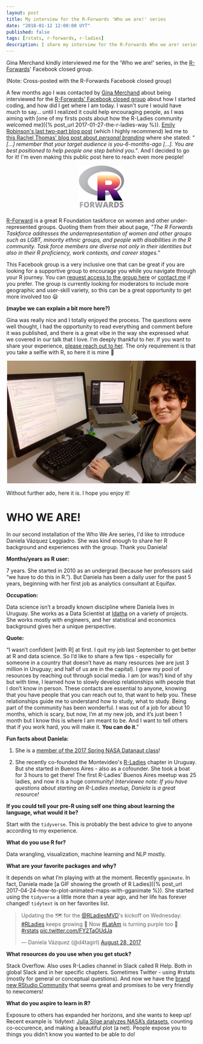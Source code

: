 ```yaml
---
layout: post
title: My interview for the R-Forwards 'Who we are!' series
date: "2018-01-12 12:00:00 UYT"
published: false
tags: [rstats, r-forwards, r-ladies]
description: I share my interview for the R-Forwards Who we are! series.
---
```

Gina Merchand kindly interviewed me for the 'Who we are!' series, in the [R-Forwards](http://forwards.github.io/about/)' Facebook closed group.

<!--more-->

(Note: Cross-posted with the R-Forwards Facebook closed group)

A few months ago I was contacted by [Gina Merchand](http://gmerchant.ucsd.edu/) about being interviewed for the [R-Forwards' Facebook closed group](https://www.facebook.com/groups/163371137549666) about how I started coding, and how did I get where I am today. I wasn't sure I would have much to say... until I realized it could help encouraging people, as I was aiming with [one of my firsts posts about how the R-Ladies community welcomed me]({% post_url 2017-01-27-the-r-ladies-way %}). [Emily Robinson's last two-part blog post](https://robinsones.github.io/Building-Your-Data-Science-Network-Reaching-Out/) (which I highly recommend) led me to [this Rachel Thomas' blog post about _personal branding_](http://www.fast.ai/2017/12/18/personal-brand/) where she stated: _"[...] remember that your target audience is you-6-months-ago [...]. You are best positioned to help people one step behind you."_. And I decided to go for it! I'm even making this public post here to reach even more people!

<div align="center"><img src="/figure/source/r-forwards-who-we-are-series/2018-01-13-r-forwards-who-we-are-series/forwards.png" width="120" /></div>

[R-Forward](http://forwards.github.io/about/) is a great R Foundation taskforce on women and other under-represented groups. Quoting them from their about page, _"The R Forwards Taskforce addresses the underrepresentation of women and other groups such as LGBT, minority ethnic groups, and people with disabilities in the R community. Task force members are diverse not only in their identities but also in their R proficiency, work contexts, and career stages."_

This Facebook group is a very inclusive one that can be great if you are looking for a supportive group to encourage you while you navigate through your R journey. You can [request access to the group here](https://www.facebook.com/groups/163371137549666) or [contact me](https://twitter.com/intent/tweet?user_id=114258616) if you prefer. The group is currently looking for moderators to include more geographic and user-skill variety, so this can be a great opportunity to get more involved too 😃

**(maybe we can explain a bit more here?)**

Gina was really nice and I totally enjoyed the process. The questions were well thought, I had the opportunity to read everything and comment before it was published, and there is a great vibe in the way she expressed what we covered in our talk that I love. I'm deeply thankful to her. If you want to share your experience, [please reach out to her](https://twitter.com/drgmerchant?lang=en). The only requirement is that you take a selfie with R, so here it is mine 💁

<div align="center"><img src="/figure/source/r-forwards-who-we-are-series/2018-01-13-r-forwards-who-we-are-series/fb_pic.jpg" width="500" /></div>

Without further ado, here it is. I hope you enjoy it! 


# WHO WE ARE!

In our second installation of the Who We Are series, I'd like to introduce Daniela Vázquez Leggiadro. She was kind enough to share her R background and experiences with the group. Thank you Daniela!

**Months/years as R user:**

7 years. She started in 2010 as an undergrad (because her professors said “we have to do this in R.”). But Daniela has been a daily user for the past 5 years, beginning with her first job as analytics consultant at Equifax.

**Occupation:**

Data science isn’t a broadly known discipline where Daniela lives in Uruguay. She works as a Data Scientist at [Idatha](http://www.idatha.com/) on a variety of projects. She works mostly with engineers, and her statistical and economics background gives her a unique perspective.

**Quote:**

“I wasn’t confident [with R] at first. I quit my job last September to get better at R and data science. So I’d like to share a few tips - especially for someone in a country that doesn’t have as many resources (we are just 3 million in Uruguay; and half of us are in the capital). I grew my pool of resources by reaching out through social media. I am (or was?) kind of shy but with time, I learned how to slowly develop relationships with people that I don’t know in person. These contacts are essential to anyone, knowing that you have people that you can reach out to, that want to help you. These relationships guide me to understand how to study, what to study. Being part of the community has been wonderful. I was out of a job for about 10 months, which is scary, but now, I’m at my new job, and it’s just been 1 month but I know this is where I am meant to be. And I want to tell others that if you work hard, you will make it. **You can do it**.”

**Fun facts about Daniela:**

1) She is a [member of the 2017 Spring NASA Datanaut class](https://open.nasa.gov/…/welcome-datanauts-2017-spring-class/)!

2) She recently co-founded the Montevideo's [R-Ladies](https://rladies.org) chapter in Uruguay. But she started in Buenos Aires - also as a cofounder. She took a boat for 3 hours to get there! The first R-Ladies’ Buenos Aires meetup was 25 ladies, and now it is a huge community! 
_Interviewee note: If you have questions about starting an R-Ladies meetup, Daniela is a great resource!_

**If you could tell your pre-R using self one thing about learning the language, what would it be?**

Start with the `tidyverse`. This is probably the best advice to give to anyone according to my experience.

**What do you use R for?**

Data wrangling, visualization, machine learning and NLP mostly.

**What are your favorite packages and why?**

It depends on what I’m playing with at the moment. Recently `gganimate`. In fact, Daniela made [a GIF showing the growth of R Ladies]({% post_url 2017-04-24-how-to-plot-animated-maps-with-gganimate %}). She started using the `tidyverse` a little more than a year ago, and her life has forever changed! `tidytext` is on her favorites list.

<blockquote class="twitter-tweet tw-align-center" data-lang="en"><p lang="en" dir="ltr">Updating the 🗺 for the <a href="https://twitter.com/RLadiesMVD?ref_src=twsrc%5Etfw">@RLadiesMVD</a>&#39;s kickoff on Wednesday: <a href="https://twitter.com/hashtag/RLadies?src=hash&amp;ref_src=twsrc%5Etfw">#RLadies</a> keeps growing 🎉 Now <a href="https://twitter.com/hashtag/LatAm?src=hash&amp;ref_src=twsrc%5Etfw">#LatAm</a> is turning purple too 💜 <a href="https://twitter.com/hashtag/rstats?src=hash&amp;ref_src=twsrc%5Etfw">#rstats</a> <a href="https://t.co/FY2TaOUdJa">pic.twitter.com/FY2TaOUdJa</a></p>&mdash; Daniela Vázquez (@d4tagirl) <a href="https://twitter.com/d4tagirl/status/902130856260771842?ref_src=twsrc%5Etfw">August 28, 2017</a></blockquote>
<script async src="https://platform.twitter.com/widgets.js" charset="utf-8"></script>

**What resources do you use when you get stuck?**

Stack Overflow. Also uses R-Ladies channel in Slack called R Help. Both in global Slack and in her specific chapters. Sometimes Twitter - using #rstats (mostly for general or conceptual questions). And now we have the [brand new RStudio Community](https://community.rstudio.com/) that seems great and promises to be very friendly to newcomers!

**What do you aspire to learn in R?**

Exposure to others has expanded her horizons, and she wants to keep up! Recent example is `tidytext: [Julia Silge analyzes NASA’s datasets](https://www.tidytextmining.com/nasa.html), counting co-occurence, and making a beautiful plot (a net). People expose you to things you didn’t know you wanted to be able to do!
